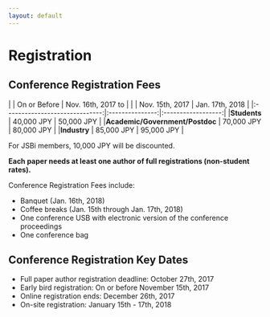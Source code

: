 ```yaml
---
layout: default
---
```

# Registration

## Conference Registration Fees

|                                | On or Before    | Nov. 16th, 2017 to |
|                                | Nov. 15th, 2017 | Jan. 17th, 2018    |
|:------------------------------:|:---------------:|:------------------:|
|**Students**                    | 40,000 JPY      | 50,000 JPY         |
|**Academic/Government/Postdoc** | 70,000 JPY      | 80,000 JPY         |
|**Industry**                    | 85,000 JPY      | 95,000 JPY         |

For JSBi members, 10,000 JPY will be discounted.

**Each paper needs at least one author of full registrations (non-student rates).**

Conference Registration Fees include:
* Banquet (Jan. 16th, 2018)
* Coffee breaks (Jan. 15th through Jan. 17th, 2018)
* One conference USB with electronic version of the conference
  proceedings
* One conference bag

## Conference Registration Key Dates

* Full paper author registration deadline: October 27th, 2017
* Early bird registration: On or before November 15th, 2017
* Online registration ends: December 26th, 2017
* On-site registration: January 15th - 17th, 2018


<!-- ## Registration Link and Instructions -->

<!-- For APBC 2018 conference registration, please visit the link below: -->

<!-- [https://kitos-001.jp/APBC2018/Entry/RegTop.aspx](https://kitos-001.jp/APBC2018/Entry/RegTop.aspx) -->

